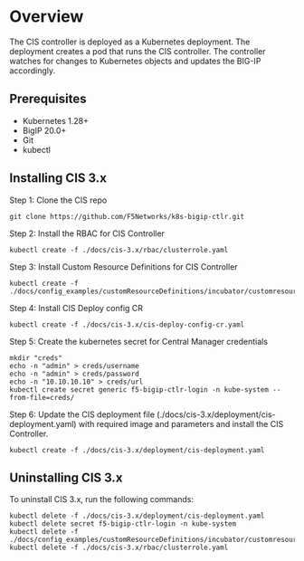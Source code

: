 Overview
========

The CIS controller is deployed as a Kubernetes deployment. The deployment creates a pod that runs the CIS controller. The controller watches for changes to Kubernetes objects and updates the BIG-IP accordingly.


Prerequisites
------------------
* Kubernetes 1.28+
* BigIP 20.0+
* Git
* kubectl

Installing CIS 3.x
------------------

Step 1: Clone the CIS repo

```shell
git clone https://github.com/F5Networks/k8s-bigip-ctlr.git
````
Step 2: Install the RBAC for CIS Controller

```shell
kubectl create -f ./docs/cis-3.x/rbac/clusterrole.yaml
```

Step 3: Install Custom Resource Definitions for CIS Controller

```shell
kubectl create -f ./docs/config_examples/customResourceDefinitions/incubator/customresourcedefinitions.yml
```

Step 4: Install CIS Deploy config CR

```shell
kubectl create -f ./docs/cis-3.x/cis-deploy-config-cr.yaml
```

Step 5: Create the kubernetes secret for Central Manager credentials

```shell
mkdir "creds"
echo -n "admin" > creds/username
echo -n "admin" > creds/password
echo -n "10.10.10.10" > creds/url
kubectl create secret generic f5-bigip-ctlr-login -n kube-system --from-file=creds/ 
```

Step 6: Update the CIS deployment file (./docs/cis-3.x/deployment/cis-deployment.yaml) with required image and parameters and install the CIS Controller.

```shell
kubectl create -f ./docs/cis-3.x/deployment/cis-deployment.yaml
```

Uninstalling CIS 3.x
--------------------

To uninstall CIS 3.x, run the following commands:

```shell
kubectl delete -f ./docs/cis-3.x/deployment/cis-deployment.yaml
kubectl delete secret f5-bigip-ctlr-login -n kube-system
kubectl delete -f ./docs/config_examples/customResourceDefinitions/incubator/customresourcedefinitions.yml
kubectl delete -f ./docs/cis-3.x/rbac/clusterrole.yaml
```